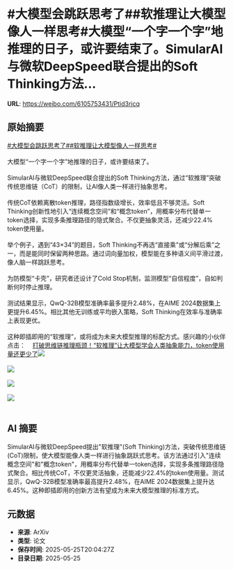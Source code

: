 # #大模型会跳跃思考了##软推理让大模型像人一样思考#大模型“一个字一个字”地推理的日子，或许要结束了。SimularAI与微软DeepSpeed联合提出的Soft Thinking方法...

**URL**: https://weibo.com/6105753431/Ptid3ricq

## 原始摘要

<a href="https://m.weibo.cn/search?containerid=231522type%3D1%26t%3D10%26q%3D%23%E5%A4%A7%E6%A8%A1%E5%9E%8B%E4%BC%9A%E8%B7%B3%E8%B7%83%E6%80%9D%E8%80%83%E4%BA%86%23&amp;extparam=%23%E5%A4%A7%E6%A8%A1%E5%9E%8B%E4%BC%9A%E8%B7%B3%E8%B7%83%E6%80%9D%E8%80%83%E4%BA%86%23" data-hide=""><span class="surl-text">#大模型会跳跃思考了#</span></a><a href="https://m.weibo.cn/search?containerid=231522type%3D1%26t%3D10%26q%3D%23%E8%BD%AF%E6%8E%A8%E7%90%86%E8%AE%A9%E5%A4%A7%E6%A8%A1%E5%9E%8B%E5%83%8F%E4%BA%BA%E4%B8%80%E6%A0%B7%E6%80%9D%E8%80%83%23&amp;extparam=%23%E8%BD%AF%E6%8E%A8%E7%90%86%E8%AE%A9%E5%A4%A7%E6%A8%A1%E5%9E%8B%E5%83%8F%E4%BA%BA%E4%B8%80%E6%A0%B7%E6%80%9D%E8%80%83%23" data-hide=""><span class="surl-text">#软推理让大模型像人一样思考#</span></a><br><br>大模型“一个字一个字”地推理的日子，或许要结束了。<br><br>SimularAI与微软DeepSpeed联合提出的Soft Thinking方法，通过“软推理”突破传统思维链（CoT）的限制，让AI像人类一样进行抽象思考。<br><br>传统CoT依赖离散token推理，路径指数级增长，效率低且不够灵活。Soft Thinking创新性地引入“连续概念空间”和“概念token”，用概率分布代替单一token选择，实现多条推理路径的隐式聚合。不仅更抽象灵活，还减少22.4% token使用量。<br><br>举个例子，遇到“43×34”的题目，Soft Thinking不再选“直接乘”或“分解后乘”之一，而是能同时保留两种思路。通过词向量加权，模型能在多种语义间平滑过渡，像人脑一样跳跃思考。<br><br>为防模型“卡壳”，研究者还设计了Cold Stop机制，监测模型“自信程度”，自如判断何时停止推理。<br><br>测试结果显示，QwQ-32B模型准确率最多提升2.48%，在AIME 2024数据集上更提升6.45%。相比其他无训练或平均嵌入策略，Soft Thinking在效率与准确率上表现更优。<br><br>这种即插即用的“软推理”，或将成为未来大模型推理的标配方式。感兴趣的小伙伴点击：<a href="https://weibo.cn/sinaurl?u=https%3A%2F%2Fmp.weixin.qq.com%2Fs%2Fa12P9YSNcII565BA7NBB1Q" data-hide=""><span class="url-icon"><img style="width: 1rem;height: 1rem" src="https://h5.sinaimg.cn/upload/2015/09/25/3/timeline_card_small_web_default.png" referrerpolicy="no-referrer"></span><span class="surl-text">打破思维链推理瓶颈！“软推理”让大模型学会人类抽象能力，token使用量还更少了</span></a><img style="" src="https://tvax3.sinaimg.cn/large/006Fd7o3ly1i1qi3sy0t1j30zk0rodq6.jpg" referrerpolicy="no-referrer"><br><br><img style="" src="https://tvax4.sinaimg.cn/large/006Fd7o3ly1i1qi3ui4cmj30p00go0xd.jpg" referrerpolicy="no-referrer"><br><br><img style="" src="https://tvax2.sinaimg.cn/large/006Fd7o3ly1i1qi3wrpmxj30p00lewk6.jpg" referrerpolicy="no-referrer"><br><br><img style="" src="https://tvax2.sinaimg.cn/large/006Fd7o3ly1i1qi3zugxuj30zk0senbd.jpg" referrerpolicy="no-referrer"><br><br>

## AI 摘要

SimularAI与微软DeepSpeed提出"软推理"(Soft Thinking)方法，突破传统思维链(CoT)限制，使大模型能像人类一样进行抽象跳跃式思考。该方法通过引入"连续概念空间"和"概念token"，用概率分布代替单一token选择，实现多条推理路径隐式聚合。相比传统CoT，不仅更灵活抽象，还能减少22.4%的token使用量。测试显示，QwQ-32B模型准确率最高提升2.48%，在AIME 2024数据集上提升达6.45%。这种即插即用的创新方法有望成为未来大模型推理的标准方式。

## 元数据

- **来源**: ArXiv
- **类型**: 论文
- **保存时间**: 2025-05-25T20:04:27Z
- **目录日期**: 2025-05-25
